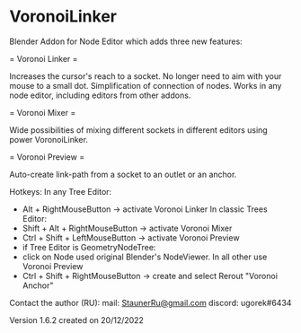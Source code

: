 # VoronoiLinker
Blender Addon for Node Editor which adds three new features:

= Voronoi Linker =

Increases the cursor's reach to a socket.
No longer need to aim with your mouse to a small dot.
Simplification of connection of nodes.
Works in any node editor, including editors from other addons.

= Voronoi Mixer =

Wide possibilities of mixing different sockets in different editors using power VoronoiLinker.

= Voronoi Preview =

Auto-create link-path from a socket to an outlet or an anchor.

Hotkeys:
 In any Tree Editor:
  + Alt + RightMouseButton  -> activate Voronoi Linker
 In classic Trees Editor:
  + Shift + Alt + RightMouseButton -> activate Voronoi Mixer
  + Ctrl + Shift + LeftMouseButton -> activate Voronoi Preview
  + if Tree Editor is GeometryNodeTree:
  + click on Node used original Blender's NodeViewer. In all other use Voronoi Preview
  + Ctrl + Shift + RightMouseButton -> create and select Rerout "Voronoi Anchor"

Contact the author (RU):
mail: StaunerRu@gmail.com
discord: ugorek#6434

Version 1.6.2 created on 20/12/2022
